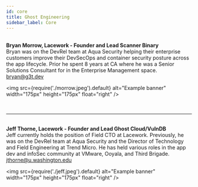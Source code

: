 ```yaml
---
id: core
title: Ghost Engineering
sidebar_label: Core
---
```

<br/>

<div>
<div style={{"display": "inline-block", "width": "550px", "verticalAlign":"top", "marginTop":"20px", "marginRight":"30px"}}><b>Bryan Morrow, Lacework - Founder and Lead Scanner Binary</b><br/>
Bryan was on the DevRel team at Aqua Security helping their enterprise customers improve their DevSecOps and container security posture across the app lifecycle. Prior he spent 8 years at CA where he was a Senior Solutions Consultant for in the Enterprise Management space.<br/><a href="mailto:bryan@g3t.dev">bryan@g3t.dev</a>
</div>

<img
  src={require('./morrow.jpeg').default}
  alt="Example banner"
  width="175px"
  height="175px"
  float="right"
/>
</div>
<br/>
<hr style={{"backgroundColor": "#ddd", "height":"1px", "border":"0", "width":"760px"}}/>
<br/>
<div>
<div style={{"display": "inline-block", "width": "550px", "verticalAlign":"top", "marginTop":"18px", "marginRight":"30px"}}><b>Jeff Thorne, Lacework - Founder and Lead Ghost Cloud/VulnDB</b><br/>
Jeff currently holds the position of Field CTO at Lacework. Previously, he was on the DevRel team at Aqua Security and the Director of Technology and Field Engineering at Trend Micro. He has held various roles in the app dev and infoSec community at VMware, Ooyala, and Third Brigade.<br/>
<a href="mailto:jthorne@u.washington.edu">jthorne@u.washington.edu</a>
</div>

<img
  src={require('./jeff.jpeg').default}
  alt="Example banner"
  width="175px"
  height="175px"
  float="right"
/>
</div>


